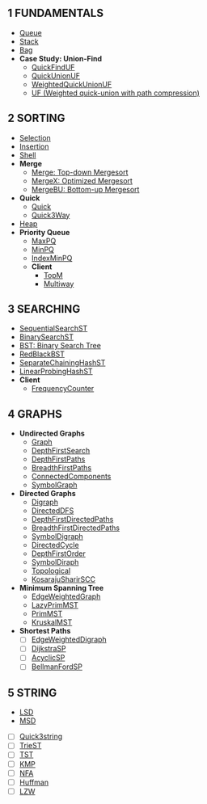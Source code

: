 
## 1 FUNDAMENTALS
  - [Queue](fund/queue.go)
  - [Stack](fund/stack.go)
  - [Bag](fund/bag.go)
  - **Case Study: Union-Find**
    - [QuickFindUF](fund/uf/quick_find_uf.go)
    - [QuickUnionUF](fund/uf/quick_union_uf.go)
    - [WeightedQuickUnionUF](fund/uf/weighted_quick_union_uf.go)
    - [UF (Weighted quick-union with path compression)](fund/uf/uf.go)
## 2 SORTING
  - [Selection](sorting/selection.go)
  - [Insertion](sorting/insertion.go)
  - [Shell](sorting/shell.go)
  - **Merge**
    - [Merge: Top-down Mergesort](sorting/merge.go)
    - [MergeX: Optimized Mergesort](sorting/mergex.go)
    - [MergeBU: Bottom-up Mergesort](sorting/merge_bu.go)
  - **Quick**
    - [Quick](sorting/quick.go)
    - [Quick3Way](sorting/quick_3way.go)
  - [Heap](sorting/heap.go)
  - **Priority Queue**
    - [MaxPQ](sorting/pq/max_pq.go)
    - [MinPQ](sorting/pq/min_pq.go)
    - [IndexMinPQ](sorting/pq/min_index_pq.go)
    - **Client**
      - [TopM](sorting/pq/example_topm_test.go)
      - [Multiway](sorting/pq/example_index_pq_test.go)
## 3 SEARCHING
  - [SequentialSearchST](searching/sequential_search.go)
  - [BinarySearchST](searching/binary_search.go)
  - [BST: Binary Search Tree](searching/bst.go)
  - [RedBlackBST](searching/red_black_bst.go)
  - [SeparateChainingHashST](searching/separate_chaining_hash_st.go)
  - [LinearProbingHashST](searching/linear_probing_hash_st.go)
  - **Client**
    - [FrequencyCounter](searching/example_frequency_test.go)
## 4 GRAPHS
  - **Undirected Graphs**
    - [Graph](graphs/graph/graph.go)
    - [DepthFirstSearch](graphs/graph/depth_first_search.go)
    - [DepthFirstPaths](graphs/graph/depth_first_paths.go)
    - [BreadthFirstPaths](graphs/graph/breadth_first_paths.go)
    - [ConnectedComponents](graphs/graph/connected_components.go)
    - [SymbolGraph](graphs/graph/symbol_graph.go)
  - **Directed Graphs**
    - [Digraph](graphs/digraph/digraph.go)
    - [DirectedDFS](graphs/digraph/directed_dfs.go)
    - [DepthFirstDirectedPaths](graphs/digraph/depth_first_directed_paths.go)
    - [BreadthFirstDirectedPaths](graphs/digraph/breadth_first_directed_paths.go)
    - [SymbolDigraph](graphs/digraph/symbol_graph.go)
    - [DirectedCycle](graphs/digraph/directed_cycle.go)
    - [DepthFirstOrder](graphs/digraph/depth_first_order.go)
    - [SymbolDiraph](graphs/digraph/symbol_digraph.go)
    - [Topological](graphs/digraph/topological.go)
    - [KosarajuSharirSCC](graphs/digraph/kosaraju_sharir_scc.go)
  - **Minimum Spanning Tree**
    - [EdgeWeightedGraph](graphs/mst/edge_weighted_graph.go)
    - [LazyPrimMST](graphs/mst/lazy_prim_mst.go)
    - [PrimMST](graphs/mst/prim_mst.go)
    - [KruskalMST](graphs/mst/kruskal_mst.go)
  - **Shortest Paths**
    - [ ] [EdgeWeightedDigraph](#)
    - [ ] [DijkstraSP](#)
    - [ ] [AcyclicSP](#)
    - [ ] [BellmanFordSP](#)
## 5 STRING
  - [LSD](strings/lsd.go)
  - [MSD](strings/msd.go)
  - [ ] [Quick3string](#)
  - [ ] [TrieST](#)
  - [ ] [TST](#)
  - [ ] [KMP](#)
  - [ ] [NFA](#)
  - [ ] [Huffman](#)
  - [ ] [LZW](#)
